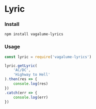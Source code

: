 # Lyric

### Install

```bash
npm install vagalume-lyrics
```

### Usage

```js
const lyric = require('vagalume-lyrics')

lyric.getLyric(
    'AC/DC',
    'Highway to Hell'
).then(res => {
    console.log(res)
})
.catch(err => {
    console.log(err)
})
```